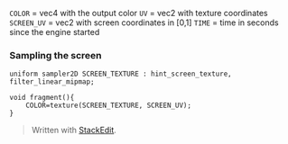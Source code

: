 
`COLOR` = vec4 with the output color
`UV` = vec2 with texture coordinates
`SCREEN_UV` = vec2 with screen coordinates in [0,1]
`TIME` = time in seconds since the engine started
### Sampling the screen
```hlsl
uniform sampler2D SCREEN_TEXTURE : hint_screen_texture, filter_linear_mipmap;

void fragment(){
	COLOR=texture(SCREEN_TEXTURE, SCREEN_UV);
}
```


> Written with [StackEdit](https://stackedit.io/).
<!--stackedit_data:
eyJoaXN0b3J5IjpbLTEzMTI2ODAwNiwtMTQ5NTg2MTk3OV19
-->